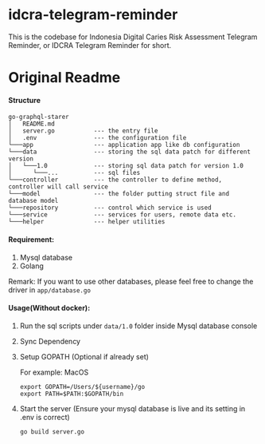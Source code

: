 
# idcra-telegram-reminder

This is the codebase for Indonesia Digital Caries Risk Assessment Telegram Reminder, or IDCRA Telegram Reminder for short.

# Original Readme

#### Structure
    go-graphql-starer
    │   README.md
    │   server.go           --- the entry file
    │   .env                --- the configuration file
    └───app                 --- application app like db configuration
    └───data                --- storing the sql data patch for different version
    │   └───1.0             --- storing sql data patch for version 1.0
    │      └───...          --- sql files
    └───controller          --- the controller to define method, controller will call service
    └───model               --- the folder putting struct file and database model
    └───repository          --- control which service is used
    └───service             --- services for users, remote data etc.
    └───helper              --- helper utilities

#### Requirement:

1. Mysql database
2. Golang

Remark: If you want to use other databases, please feel free to change the driver in `app/database.go`

#### Usage(Without docker):

1. Run the sql scripts under `data/1.0` folder inside Mysql database console

2. Sync Dependency

3. Setup GOPATH (Optional if already set)

   For example: MacOS
    ```
    export GOPATH=/Users/${username}/go
    export PATH=$PATH:$GOPATH/bin
    ```

4. Start the server (Ensure your mysql database is live and its setting in .env is correct)
    ```
    go build server.go
    ```